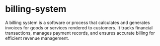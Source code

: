 # billing-system
A billing system is a software or process that calculates and generates invoices for goods or services rendered to customers. It tracks financial transactions, manages payment records, and ensures accurate billing for efficient revenue management.
